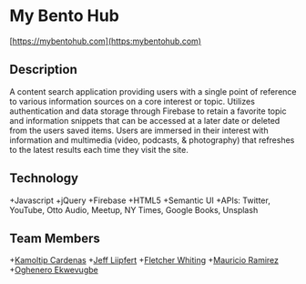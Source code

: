 # My Bento Hub

[https://mybentohub.com](https:mybentohub.com)

## Description
A content search application providing users with a single point of reference to various information sources on a core interest or topic. Utilizes authentication and data storage through Firebase to retain a favorite topic and information snippets that can be accessed at a later date or deleted from the users saved items. Users are immersed in their interest with information and multimedia (video, podcasts, & photography) that refreshes to the latest results each time they visit the site.

## Technology
+Javascript
+jQuery
+Firebase
+HTML5
+Semantic UI
+APIs: Twitter, YouTube, Otto Audio, Meetup, NY Times, Google Books, Unsplash

## Team Members
+[Kamoltip Cardenas](https://github.com/kamoltip)
+[Jeff Liipfert](https://github.com/jliip51)
+[Fletcher Whiting](https://github.com/Whiting1)
+[Mauricio Ramirez](https://github.com/marez111)
+[Oghenero Ekwevugbe](https://github.com/neroxxpips)
